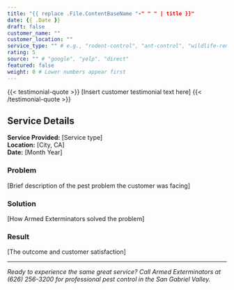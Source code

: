 ```yaml
---
title: "{{ replace .File.ContentBaseName "-" " " | title }}"
date: {{ .Date }}
draft: false
customer_name: ""
customer_location: ""
service_type: "" # e.g., "rodent-control", "ant-control", "wildlife-removal"
rating: 5
source: "" # "google", "yelp", "direct"
featured: false
weight: 0 # Lower numbers appear first
---
```


{{< testimonial-quote >}}
[Insert customer testimonial text here]
{{< /testimonial-quote >}}

## Service Details

**Service Provided:** [Service type]  
**Location:** [City, CA]  
**Date:** [Month Year]

### Problem
[Brief description of the pest problem the customer was facing]

### Solution
[How Armed Exterminators solved the problem]

### Result
[The outcome and customer satisfaction]

---

*Ready to experience the same great service? Call Armed Exterminators at (626) 256-3200 for professional pest control in the San Gabriel Valley.*
